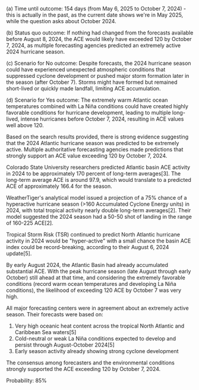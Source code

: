 (a) Time until outcome: 154 days (from May 6, 2025 to October 7, 2024) - this is actually in the past, as the current date shows we're in May 2025, while the question asks about October 2024.

(b) Status quo outcome: If nothing had changed from the forecasts available before August 8, 2024, the ACE would likely have exceeded 120 by October 7, 2024, as multiple forecasting agencies predicted an extremely active 2024 hurricane season.

(c) Scenario for No outcome: Despite forecasts, the 2024 hurricane season could have experienced unexpected atmospheric conditions that suppressed cyclone development or pushed major storm formation later in the season (after October 7). Storms might have formed but remained short-lived or quickly made landfall, limiting ACE accumulation.

(d) Scenario for Yes outcome: The extremely warm Atlantic ocean temperatures combined with La Niña conditions could have created highly favorable conditions for hurricane development, leading to multiple long-lived, intense hurricanes before October 7, 2024, resulting in ACE values well above 120.

Based on the search results provided, there is strong evidence suggesting that the 2024 Atlantic hurricane season was predicted to be extremely active. Multiple authoritative forecasting agencies made predictions that strongly support an ACE value exceeding 120 by October 7, 2024.

Colorado State University researchers predicted Atlantic basin ACE activity in 2024 to be approximately 170 percent of long-term averages[3]. The long-term average ACE is around 97.9, which would translate to a predicted ACE of approximately 166.4 for the season.

WeatherTiger's analytical model issued a projection of a 75% chance of a hyperactive hurricane season (>160 Accumulated Cyclone Energy units) in 2024, with total tropical activity nearly double long-term averages[2]. Their model suggested the 2024 season had a 50-50 shot of landing in the range of 160-225 ACE[2].

Tropical Storm Risk (TSR) continued to predict North Atlantic hurricane activity in 2024 would be "hyper-active" with a small chance the basin ACE index could be record-breaking, according to their August 6, 2024 update[5].

By early August 2024, the Atlantic Basin had already accumulated substantial ACE. With the peak hurricane season (late August through early October) still ahead at that time, and considering the extremely favorable conditions (record warm ocean temperatures and developing La Niña conditions), the likelihood of exceeding 120 ACE by October 7 was very high.

All major forecasting centers were in agreement about an extremely active season. Their forecasts were based on:
1. Very high oceanic heat content across the tropical North Atlantic and Caribbean Sea waters[5]
2. Cold-neutral or weak La Niña conditions expected to develop and persist through August-October 2024[5]
3. Early season activity already showing strong cyclone development

The consensus among forecasters and the environmental conditions strongly supported the ACE exceeding 120 by October 7, 2024.

Probability: 85%